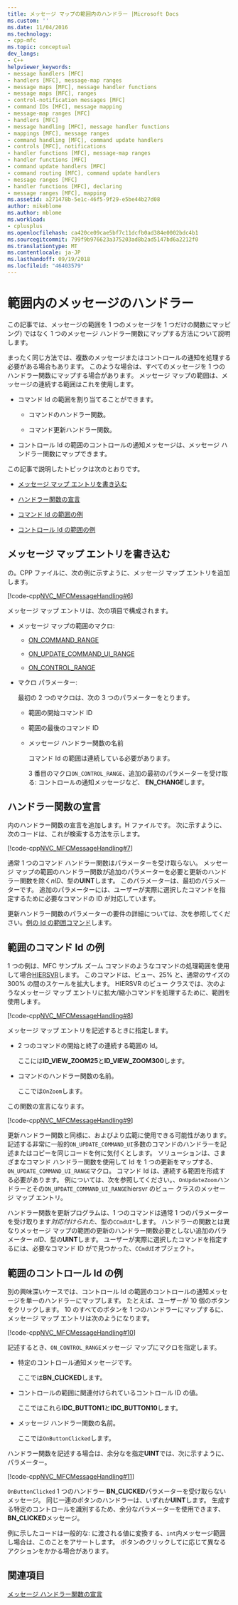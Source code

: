 ```yaml
---
title: メッセージ マップの範囲内のハンドラー |Microsoft Docs
ms.custom: ''
ms.date: 11/04/2016
ms.technology:
- cpp-mfc
ms.topic: conceptual
dev_langs:
- C++
helpviewer_keywords:
- message handlers [MFC]
- handlers [MFC], message-map ranges
- message maps [MFC], message handler functions
- message maps [MFC], ranges
- control-notification messages [MFC]
- command IDs [MFC], message mapping
- message-map ranges [MFC]
- handlers [MFC]
- message handling [MFC], message handler functions
- mappings [MFC], message ranges
- command handling [MFC], command update handlers
- controls [MFC], notifications
- handler functions [MFC], message-map ranges
- handler functions [MFC]
- command update handlers [MFC]
- command routing [MFC], command update handlers
- message ranges [MFC]
- handler functions [MFC], declaring
- message ranges [MFC], mapping
ms.assetid: a271478b-5e1c-46f5-9f29-e5be44b27d08
author: mikeblome
ms.author: mblome
ms.workload:
- cplusplus
ms.openlocfilehash: ca420ce09cae5bf7c11dcfb0ad384e0002bdc4b1
ms.sourcegitcommit: 799f9b976623a375203ad8b2ad5147bd6a2212f0
ms.translationtype: MT
ms.contentlocale: ja-JP
ms.lasthandoff: 09/19/2018
ms.locfileid: "46403579"
---
```

# <a name="handlers-for-message-map-ranges"></a>範囲内のメッセージのハンドラー

この記事では、メッセージの範囲を 1 つのメッセージを 1 つだけの関数にマッピング) ではなく 1 つのメッセージ ハンドラー関数にマップする方法について説明します。

まったく同じ方法では、複数のメッセージまたはコントロールの通知を処理する必要がある場合もあります。 このような場合は、すべてのメッセージを 1 つのハンドラー関数にマップする場合があります。 メッセージ マップの範囲は、メッセージの連続する範囲はこれを使用します。

- コマンド Id の範囲を割り当てることができます。

   - コマンドのハンドラー関数。

   - コマンド更新ハンドラー関数。

- コントロール Id の範囲のコントロールの通知メッセージは、メッセージ ハンドラー関数にマップできます。

この記事で説明したトピックは次のとおりです。

- [メッセージ マップ エントリを書き込む](#_core_writing_the_message.2d.map_entry)

- [ハンドラー関数の宣言](#_core_declaring_the_handler_function)

- [コマンド Id の範囲の例](#_core_example_for_a_range_of_command_ids)

- [コントロール Id の範囲の例](#_core_example_for_a_range_of_control_ids)

##  <a name="_core_writing_the_message.2d.map_entry"></a> メッセージ マップ エントリを書き込む

の。CPP ファイルに、次の例に示すように、メッセージ マップ エントリを追加します。

[!code-cpp[NVC_MFCMessageHandling#6](../mfc/codesnippet/cpp/handlers-for-message-map-ranges_1.cpp)]

メッセージ マップ エントリは、次の項目で構成されます。

- メッセージ マップの範囲のマクロ:

   - [ON_COMMAND_RANGE](reference/message-map-macros-mfc.md#on_command_range)

   - [ON_UPDATE_COMMAND_UI_RANGE](reference/message-map-macros-mfc.md#on_update_command_ui_range)

   - [ON_CONTROL_RANGE](reference/message-map-macros-mfc.md#on_control_range)

- マクロ パラメーター:

     最初の 2 つのマクロは、次の 3 つのパラメーターをとります。

   - 範囲の開始コマンド ID

   - 範囲の最後のコマンド ID

   - メッセージ ハンドラー関数の名前

     コマンド Id の範囲は連続している必要があります。

     3 番目のマクロ`ON_CONTROL_RANGE`、追加の最初のパラメーターを受け取る: コントロールの通知メッセージなど、 **EN_CHANGE**します。

##  <a name="_core_declaring_the_handler_function"></a> ハンドラー関数の宣言

内のハンドラー関数の宣言を追加します。H ファイルです。 次に示すように、次のコードは、これが検索する方法を示します。

[!code-cpp[NVC_MFCMessageHandling#7](../mfc/codesnippet/cpp/handlers-for-message-map-ranges_2.h)]

通常 1 つのコマンド ハンドラー関数はパラメーターを受け取らない。 メッセージ マップの範囲のハンドラー関数が追加のパラメーターを必要と更新のハンドラー関数を除く*nID*、型の**UINT**します。 このパラメーターは、最初のパラメーターです。 追加のパラメーターには、ユーザーが実際に選択したコマンドを指定するために必要なコマンドの ID が対応しています。

更新ハンドラー関数のパラメーターの要件の詳細については、次を参照してください。[例の Id の範囲コマンド](#_core_example_for_a_range_of_command_ids)します。

##  <a name="_core_example_for_a_range_of_command_ids"></a> 範囲のコマンド Id の例

1 つの例は、MFC サンプル ズーム コマンドのようなコマンドの処理範囲を使用して場合[HIERSVR](../visual-cpp-samples.md)します。 このコマンドは、ビュー、25% と、通常のサイズの 300% の間のスケールを拡大します。 HIERSVR のビュー クラスでは、次のようなメッセージ マップ エントリに拡大/縮小コマンドを処理するために、範囲を使用します。

[!code-cpp[NVC_MFCMessageHandling#8](../mfc/codesnippet/cpp/handlers-for-message-map-ranges_3.cpp)]

メッセージ マップ エントリを記述するときに指定します。

- 2 つのコマンドの開始と終了の連続する範囲の Id。

     ここには**ID_VIEW_ZOOM25**と**ID_VIEW_ZOOM300**します。

- コマンドのハンドラー関数の名前。

     ここでは`OnZoom`します。

この関数の宣言になります。

[!code-cpp[NVC_MFCMessageHandling#9](../mfc/codesnippet/cpp/handlers-for-message-map-ranges_4.h)]

更新ハンドラー関数と同様に、およびより広範に使用できる可能性があります。 記述する非常に一般的`ON_UPDATE_COMMAND_UI`多数のコマンドのハンドラーを記述またはコピーを同じコードを何に気付くとします。 ソリューションは、さまざまなコマンド ハンドラー関数を使用して Id を 1 つの更新をマップする、`ON_UPDATE_COMMAND_UI_RANGE`マクロ。 コマンド Id は、連続する範囲を形成する必要があります。 例については、次を参照してください。、`OnUpdateZoom`ハンドラーとその`ON_UPDATE_COMMAND_UI_RANGE`hiersvr のビュー クラスのメッセージ マップ エントリ。

ハンドラー関数を更新プログラムは、1 つのコマンドは通常 1 つのパラメーターを受け取ります*対応付けられた*、型の`CCmdUI*`します。 ハンドラーの関数とは異なりメッセージ マップの範囲の更新のハンドラー関数必要としない追加のパラメーター *nID*、型の**UINT**します。 ユーザーが実際に選択したコマンドを指定するには、必要なコマンド ID がで見つかった、`CCmdUI`オブジェクト。

##  <a name="_core_example_for_a_range_of_control_ids"></a> 範囲のコントロール Id の例

別の興味深いケースでは、コントロール Id の範囲のコントロールの通知メッセージを単一のハンドラーにマップします。 たとえば、ユーザーが 10 個のボタンをクリックします。 10 のすべてのボタンを 1 つのハンドラーにマップするに、メッセージ マップ エントリは次のようになります。

[!code-cpp[NVC_MFCMessageHandling#10](../mfc/codesnippet/cpp/handlers-for-message-map-ranges_5.cpp)]

記述するとき、`ON_CONTROL_RANGE`メッセージ マップにマクロを指定します。

- 特定のコントロール通知メッセージです。

     ここでは**BN_CLICKED**します。

- コントロールの範囲に関連付けられているコントロール ID の値。

     ここではこれら**IDC_BUTTON1**と**IDC_BUTTON10**します。

- メッセージ ハンドラー関数の名前。

     ここでは`OnButtonClicked`します。

ハンドラー関数を記述する場合は、余分なを指定**UINT**では、次に示すように、パラメーター。

[!code-cpp[NVC_MFCMessageHandling#11](../mfc/codesnippet/cpp/handlers-for-message-map-ranges_6.cpp)]

`OnButtonClicked` 1 つのハンドラー **BN_CLICKED**パラメーターを受け取らないメッセージ。 同じ一連のボタンのハンドラーは、いずれか**UINT**します。 生成する特定のコントロールを識別するため、余分なパラメーターを使用できます、 **BN_CLICKED**メッセージ。

例に示したコードは一般的な: に渡される値に変換する、`int`内メッセージ範囲し場合は、このことをアサートします。 ボタンのクリックしてに応じて異なるアクションをかかる場合があります。

## <a name="see-also"></a>関連項目

[メッセージ ハンドラー関数の宣言](../mfc/declaring-message-handler-functions.md)
